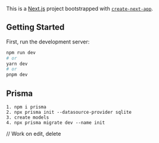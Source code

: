This is a [Next.js](https://nextjs.org/) project bootstrapped with [`create-next-app`](https://github.com/vercel/next.js/tree/canary/packages/create-next-app).

## Getting Started

First, run the development server:

```bash
npm run dev
# or
yarn dev
# or
pnpm dev
```

## Prisma

```
1. npm i prisma
2. npx prisma init --datasource-provider sqlite
3. create models
4. npx prisma migrate dev --name init
```

// Work on edit, delete
